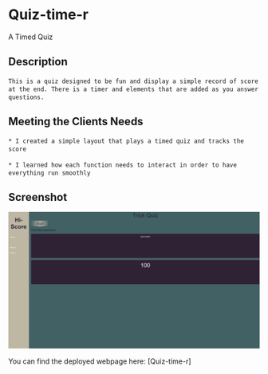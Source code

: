 # Quiz-time-r

A Timed Quiz

## Description

```
This is a quiz designed to be fun and display a simple record of score at the end. There is a timer and elements that are added as you answer questions.
```

## Meeting the Clients Needs

```
* I created a simple layout that plays a timed quiz and tracks the score

* I learned how each function needs to interact in order to have everything run smoothly
```

## Screenshot

![Screenshot](./Quiz%20Screenshot.png)

You can find the deployed webpage here: [Quiz-time-r]
